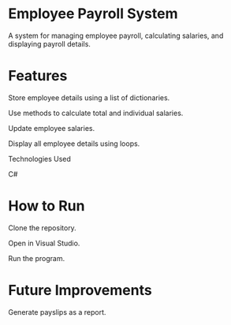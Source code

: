 # Employee Payroll System



A system for managing employee payroll, calculating salaries, and displaying payroll details.

# Features

Store employee details using a list of dictionaries.

Use methods to calculate total and individual salaries.

Update employee salaries.

Display all employee details using loops.

Technologies Used

C#

# How to Run

Clone the repository.

Open in Visual Studio.

Run the program.

# Future Improvements

Generate payslips as a report.
